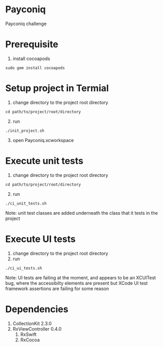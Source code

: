 # Payconiq
Payconiq challenge

# Prerequisite
1. install cocoapods
```
sudo gem install cocoapods
```


# Setup project in Termial
1. change directory to the project root directory 
```
cd path/to/project/root/directory
```
2. run 
```
./init_project.sh
```
3. open Payconiq.xcworkspace

# Execute unit tests
1. change directory to the project root directory 
```
cd path/to/project/root/directory
```
2. run 
```
./ci_unit_tests.sh
```

Note: unit test classes are added underneath the class that it tests in the project

# Execute UI tests
1. change directory to the project root directory
2. run 
```
./ci_ui_tests.sh
```

Note: UI tests are failing at the moment, and appears to be an XCUITest bug, where the accessibilty elements are present but
XCode UI test framework assertions are failing for some reason

# Dependencies
1. CollectionKit 2.3.0
2. RxViewController 0.4.0
   1. RxSwift
   2. RxCocoa
